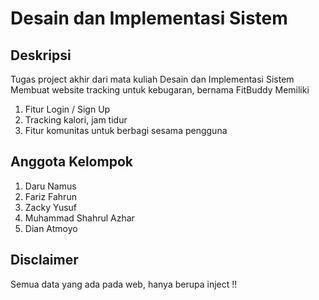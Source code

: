 # Desain dan Implementasi Sistem
## Deskripsi
Tugas project akhir dari mata kuliah Desain dan Implementasi Sistem
Membuat website tracking untuk kebugaran, bernama FitBuddy
Memiliki
1. Fitur Login / Sign Up
2. Tracking kalori, jam tidur
3. Fitur komunitas untuk berbagi sesama pengguna
## Anggota Kelompok
1. Daru Namus
2. Fariz Fahrun
3. Zacky Yusuf
4. Muhammad Shahrul Azhar
5. Dian Atmoyo

## Disclaimer
Semua data yang ada pada web, hanya berupa inject !!